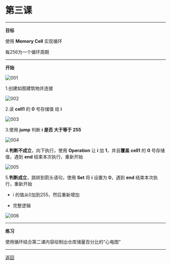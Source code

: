 # 第三课

---

**目标**

使用 **Memory Cell** 实现循环

每256为一个循环周期

---

**开始**

![001](/Mindustry-guide/example/class3/img/001.png)

1.创建如图建筑物并连接

![002](/Mindustry-guide/example/class3/img/002.png)

2.读 **cell1** 的 **0** 号存储值 给 **i**

![003](/Mindustry-guide/example/class3/img/003.png)

3.使用 **jump** 判断 **i 是否 大于等于 255**

![004](/Mindustry-guide/example/class3/img/004.png)

4.**判断不成立**，向下执行，使用 **Operation** 让 **i** 加 **1**，并且**覆盖** **cell1** 的 **0** 号存储值，遇到 **end** 结束本次执行，重新开始

![005](/Mindustry-guide/example/class3/img/005.png)

5.**判断成立**，跳转到箭头语句，使用 **Set** 将 **i** 设置为 **0**，遇到 **end** 结束本次执行，重新开始

- i 的值从0加到255，然后重新增加

- 完整逻辑

![006](/Mindustry-guide/example/class3/img/006.png)

---

**练习**

使用循环结合第二课内容绘制出仓库储量百分比的“心电图”

---

[返回](https://lanluz.github.io/Mindustry-guide/)